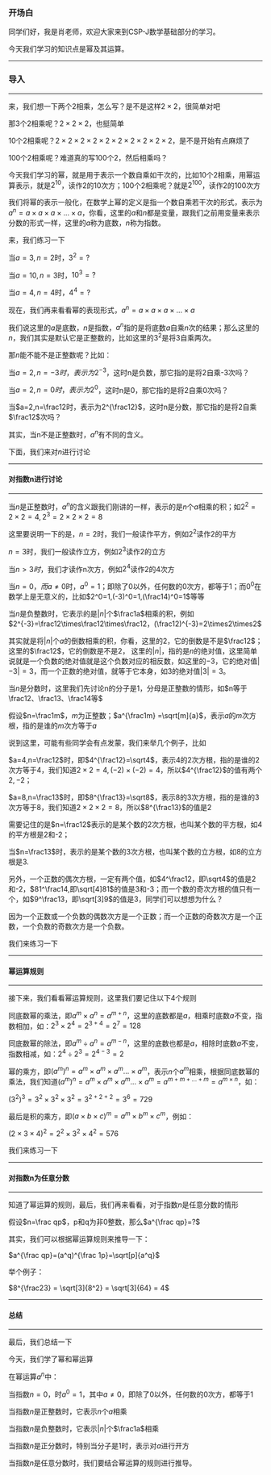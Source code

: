 ### 开场白

同学们好，我是肖老师，欢迎大家来到CSP-J数学基础部分的学习。

今天我们学习的知识点是幂及其运算。



---

### 导入

---

来，我们想一下两个2相乘，怎么写？是不是这样$2\times2$，很简单对吧

那3个2相乘呢？$2\times2\times2$，也挺简单

10个2相乘呢？$2\times2\times2\times2\times2\times2\times2\times2\times2\times2$，是不是开始有点麻烦了

100个2相乘呢？难道真的写100个2，然后相乘吗？

今天我们学习的幂，就是用于表示一个数自乘如干次的，比如10个2相乘，用幂运算表示，就是$2^{10}$，读作2的10次方；100个2相乘呢？就是$2^{100}$，读作2的100次方

我们将幂的表示一般化，在数学上幂的定义是指一个数自乘若干次的形式，表示为$a^n = a \times a \times a \times ... \times a$，你看，这里的$a$和$n$都是变量，跟我们之前用变量来表示分数的形式一样，这里的$a$称为底数，$n$称为指数。

来，我们练习一下

当$a=3,n=2$时，$3^2=?$

当$a=10,n=3$时，$10^3=?$

当$a=4,n=4$时，$4^4=?$

现在，我们再来看看幂的表现形式，$a^n = a \times a \times a \times ... \times a$

我们说这里的$a$是底数，$n$是指数，$a^n$指的是将底数$a$自乘$n$次的结果；那么这里的$n$，我们其实是默认它是正整数的，比如这里的$3^2$是将3自乘两次。

那$n$能不能不是正整数呢？比如：

当$a=2,n=-3时，表示为2^{-3}$，这时n是负数，那它指的是将2自乘-3次吗？

当$a=2,n=0时，表示为2^0$，这时n是0，那它指的是将2自乘0次吗？

当$a=2,n=\frac12时，表示为2^{\frac12}$，这时n是分数，那它指的是将2自乘$\frac12$次吗？

其实，当n不是正整数时，$a^n$有不同的含义。

下面，我们来对$n$进行讨论

---

#### 对指数n进行讨论

---

当$n$是正整数时，$a^n$的含义跟我们刚讲的一样，表示的是$n$个$a$相乘的积；如$2^2=2\times2=4,2^3=2\times2\times2=8$

这里要说明一下的是，$n=2$时，我们一般读作平方，例如$2^2$读作2的平方

$n=3$时，我们一般读作立方，例如$2^3$读作2的立方

当$n>3时$，我们才读作n次方，例如$2^4$读作2的4次方



当$n=0，而a\neq0$时，$a^0=1$；即除了0以外，任何数的0次方，都等于1；而$0^0$在数学上是无意义的，比如$2^0=1,(-3)^0=1,(\frac14)^0=1$等等



当$n$是负整数时，它表示的是$|n|$个$\frac1a$相乘的积，例如$2^{-3}=\frac12\times\frac12\times\frac12，(\frac12)^{-3}=2\times2\times2$

其实就是将$|n|$个$a$的倒数相乘的积，你看，这里的$2$，它的倒数是不是$\frac12$；这里的$\frac12$，它的倒数是不是$2$， 这里的$|n|$，指的是$n$的绝对值，这里简单说就是一个负数的绝对值就是这个负数对应的相反数，如这里的$-3$，它的绝对值$|-3|=3$，而一个正数的绝对值，就等于它本身，如$3$的绝对值$|3|=3$。



当$n$是分数时，这里我们先讨论n的分子是1，分母是正整数的情形，如$n等于\frac12、\frac13、\frac14等$

假设$n=\frac1m$，$m$为正整数；$a^{\frac1m} =\sqrt[m]{a}$，表示$a$的$m$次方根，指的是谁的$m$次方等于$a$

说到这里，可能有些同学会有点发蒙，我们来举几个例子，比如

$a=4,n=\frac12$时，即$4^{\frac12}=\sqrt4$，表示4的2次方根，指的是谁的2次方等于4，我们知道$2\times2=4,(-2)\times(-2)=4$，所以$4^{\frac12}$的值有两个$2,-2$；

$a=8,n=\frac13$时，即$8^{\frac13}=\sqrt8$，表示8的3次方根，指的是谁的3次方等于8，我们知道$2\times2\times2=8$，所以$8^{\frac13}$的值是2

需要记住的是$n=\frac12$表示的是某个数的2次方根，也叫某个数的平方根，如4的平方根是2和-2；

当$n=\frac13$时，表示的是某个数的3次方根，也叫某个数的立方根，如8的立方根是3.

另外，一个正数的偶次方根，一定有两个值，如$4^\frac12，即\sqrt4$的值是2和-2，$81^\frac14,即\sqrt[4]81$的值是3和-3；而一个数的奇次方根的值只有一个，如$9^\frac13，即\sqrt[3]9$的值是3，同学们可以想想为什么？

因为一个正数或一个负数的偶数次方是一个正数；而一个正数的奇数次方是一个正数，一个负数的奇数次方是一个负数。

我们来练习一下

---

#### 幂运算规则

---

接下来，我们看看幂运算规则，这里我们要记住以下4个规则

同底数幂的乘法，即$a^m\times a^n=a^{m+n}$，这里的底数都是$a$，相乘时底数$a$不变，指数相加，如：$2^3\times 2^4 = 2^{3+4}=2^7=128$



同底数幂的除法，即$a^m ÷ a^n=a^{m-n}$，这里的底数也都是$a$，相除时底数$a$不变，指数相减，如：$2^4÷ 2^3 = 2^{4-3}=2$



幂的乘方，即$(a^m)^n=a^m\times a^m \times a^m ... \times a^m$，表示$n$个$a^m$相乘，根据同底数幂的乘法，我们知道$(a^m)^n=a^m\times a^m \times a^m ... \times a^m = a^{m + m + ... + m} = a^{m\times n}$，如：

$(3^2)^3 = 3^2 \times3^2 \times3^2 = 3^{2+2+2}=3^6=729$



最后是积的乘方，即$(a\times b \times c)^m = a^m \times b^m \times c^m$，例如：

$(2 \times 3 \times 4)^2 = 2^2 \times 3^2 \times 4^2 = 576$

我们来练习一下

---

#### 对指数n为任意分数

---

知道了幂运算的规则，最后，我们再来看看，对于指数$n$是任意分数的情形

假设$n=\frac qp$，p和q为非0整数，那么$a^{\frac qp}=?$

其实，我们可以根据幂运算规则来推导一下：

$a^{\frac qp}=(a^q)^{\frac 1p}=\sqrt[p]{a^q}$

举个例子：

$8^{\frac23} = \sqrt[3]{8^2} = \sqrt[3]{64} = 4$

---

#### 总结

---

最后，我们总结一下

今天，我们学了幂和幂运算

在幂运算$a^n$中：

当指数$n=0$，时$a^0=1$，其中$a\neq0$，即除了0以外，任何数的0次方，都等于1

当指数$n$是正整数时，它表示$n$个$a$相乘

当指数$n$是负整数时，它表示$|n|$个$\frac1a$相乘

当指数$n$是正分数时，特别当分子是1时，表示对$a$进行开方

当指数$n$是任意分数时，我们要结合幂运算的规则进行推导。

